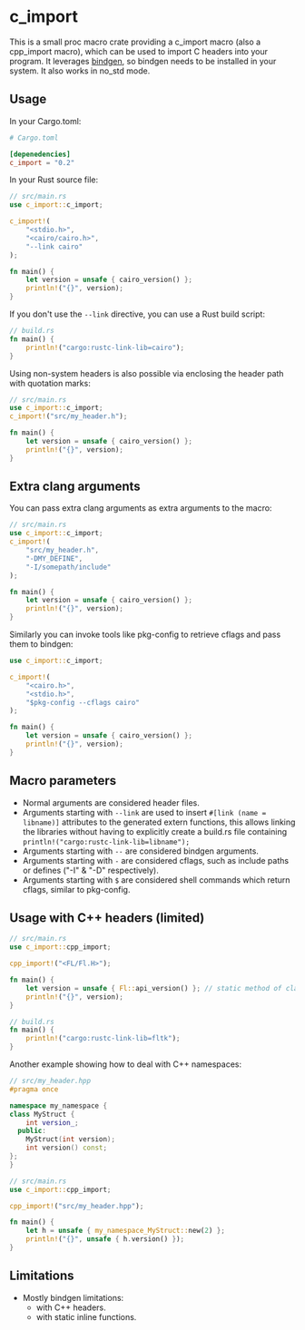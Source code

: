 # c_import

This is a small proc macro crate providing a c_import macro (also a cpp_import macro), which can be used to import C headers into your program. It leverages [bindgen](https://github.com/rust-lang/rust-bindgen), so bindgen needs to be installed in your system.
It also works in no_std mode.

## Usage
In your Cargo.toml:
```toml
# Cargo.toml

[depenedencies]
c_import = "0.2"
```

In your Rust source file:
```rust
// src/main.rs
use c_import::c_import;

c_import!(
    "<stdio.h>", 
    "<cairo/cairo.h>",
    "--link cairo"
);

fn main() {
    let version = unsafe { cairo_version() };
    println!("{}", version);
}
```

If you don't use the `--link` directive, you can use a Rust build script:
```rust
// build.rs
fn main() {
    println!("cargo:rustc-link-lib=cairo");
}
```

Using non-system headers is also possible via enclosing the header path with quotation marks:
```rust
// src/main.rs
use c_import::c_import;
c_import!("src/my_header.h");

fn main() {
    let version = unsafe { cairo_version() };
    println!("{}", version);
}
```

## Extra clang arguments
You can pass extra clang arguments as extra arguments to the macro:
```rust
// src/main.rs
use c_import::c_import;
c_import!(
    "src/my_header.h", 
    "-DMY_DEFINE", 
    "-I/somepath/include"
);

fn main() {
    let version = unsafe { cairo_version() };
    println!("{}", version);
}
```

Similarly you can invoke tools like pkg-config to retrieve cflags and pass them to bindgen:
```rust
use c_import::c_import;

c_import!(
    "<cairo.h>", 
    "<stdio.h>",
    "$pkg-config --cflags cairo"
);

fn main() {
    let version = unsafe { cairo_version() };
    println!("{}", version);
}
```

## Macro parameters
- Normal arguments are considered header files.
- Arguments starting with `--link` are used to insert `#[link (name = libname)]` attributes to the generated extern functions, this allows linking the libraries without having to explicitly create a build.rs file containing `println!("cargo:rustc-link-lib=libname");`
- Arguments starting with `--` are considered bindgen arguments.
- Arguments starting with `-` are considered cflags, such as include paths or defines ("-I" & "-D" respectively).
- Arguments starting with `$` are considered shell commands which return cflags, similar to pkg-config.

## Usage with C++ headers (limited)

```rust
// src/main.rs
use c_import::cpp_import;

cpp_import!("<FL/Fl.H>");

fn main() {
    let version = unsafe { Fl::api_version() }; // static method of class Fl
    println!("{}", version);
}
```

```rust
// build.rs
fn main() {
    println!("cargo:rustc-link-lib=fltk");
}
```

Another example showing how to deal with C++ namespaces:

```cpp
// src/my_header.hpp
#pragma once

namespace my_namespace {
class MyStruct {
    int version_;
  public:
    MyStruct(int version);
    int version() const;
};
}
```

```rust
// src/main.rs
use c_import::cpp_import;

cpp_import!("src/my_header.hpp");

fn main() {
    let h = unsafe { my_namespace_MyStruct::new(2) };
    println!("{}", unsafe { h.version() });
}
```


## Limitations
- Mostly bindgen limitations: 
  - with C++ headers.
  - with static inline functions.